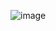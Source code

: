 ![image](https://64.media.tumblr.com/bed6d772520b86a0cd93f631db4258fe/bec22248d084b795-a7/s100x200/2fd4a9d67cfec549e79a9c913492a188d50770f2.gifv)
